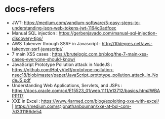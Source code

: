 # docs-refers
- JWT: https://medium.com/vandium-software/5-easy-steps-to-understanding-json-web-tokens-jwt-1164c0adfcec
- Manual SQL injection : https://gerbenjavado.com/manual-sql-injection-discovery-tips/
- AWS Takeover through SSRF in Javascript : http://10degres.net/aws-takeover-ssrf-javascript/
- 7 main XSS cases : https://brutelogic.com.br/blog/the-7-main-xss-cases-everyone-should-know/
- JavaScript Prototype Pollution attack in NodeJS : https://github.com/HoLyVieR/prototype-pollution-nsec18/blob/master/paper/JavaScript_prototype_pollution_attack_in_NodeJS.pdf
- Understanding Web Applications, Servlets, and JSPs : https://docs.oracle.com/cd/E15523_01/web.1111/e13712/basics.htm#WBAPP117
- XXE in Excel : https://www.4armed.com/blog/exploiting-xxe-with-excel/ | https://medium.com/@jonathanbouman/xxe-at-bol-com-7d331186de54
